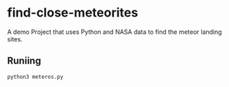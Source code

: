 # find-close-meteorites
A demo Project that uses Python and NASA data to find the meteor landing sites.

## Runiing
`python3 meteros.py`
